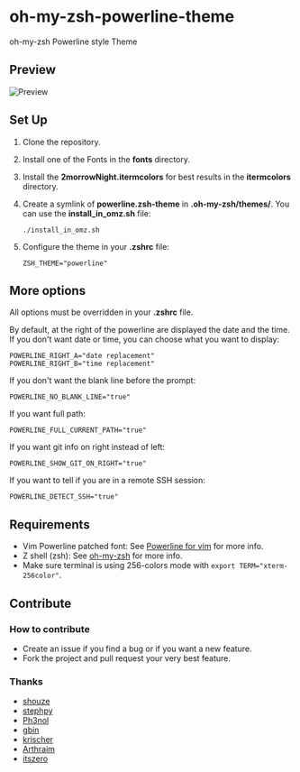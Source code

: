 oh-my-zsh-powerline-theme
=========================

oh-my-zsh Powerline style Theme

Preview
-------

![Preview](https://raw.github.com/iam4x/oh-my-zsh-powerline-theme/master/preview.png)

Set Up
------

1. Clone the repository.

2. Install one of the Fonts in the **fonts** directory.

3. Install the **2morrowNight.itermcolors** for best results in the **itermcolors** directory.

2. Create a symlink of **powerline.zsh-theme** in **.oh-my-zsh/themes/**. You can use the **install_in_omz.sh** file:

    ```
    ./install_in_omz.sh
    ```

3. Configure the theme in your **.zshrc** file:

    ```
    ZSH_THEME="powerline"
    ```

More options
------------

All options must be overridden in your **.zshrc** file.

By default, at the right of the powerline are displayed the date and the time.
If you don't want date or time, you can choose what you want to display:

```
POWERLINE_RIGHT_A="date replacement"
POWERLINE_RIGHT_B="time replacement"
```

If you don't want the blank line before the prompt:

```
POWERLINE_NO_BLANK_LINE="true"
```

If you want full path:

```
POWERLINE_FULL_CURRENT_PATH="true"
```

If you want git info on right instead of left:

```
POWERLINE_SHOW_GIT_ON_RIGHT="true"
```

If you want to tell if you are in a remote SSH session:

```
POWERLINE_DETECT_SSH="true"
```

Requirements
------------

* Vim Powerline patched font: See [Powerline for vim](https://github.com/Lokaltog/vim-powerline.git) for more info.
* Z shell (zsh): See [oh-my-zsh](https://github.com/robbyrussell/oh-my-zsh) for more info.
* Make sure terminal is using 256-colors mode with `export TERM="xterm-256color"`.

Contribute
----------

### How to contribute

* Create an issue if you find a bug or if you want a new feature.
* Fork the project and pull request your very best feature.

### Thanks

* [shouze](https://github.com/shouze)
* [stephpy](https://github.com/stephpy)
* [Ph3nol](https://github.com/Ph3nol)
* [gbin](https://github.com/gbin)
* [krischer](https://github.com/krischer)
* [Arthraim](https://github.com/Arthraim)
* [itszero](https://github.com/itszero)
